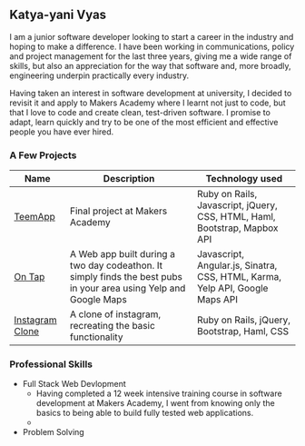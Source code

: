 ## Katya-yani Vyas

I am a junior software developer looking to start a career in the industry and hoping to make a difference. I have been working in communications, policy and project management for the last three years, giving me a wide range of skills, but also an appreciation for the way that software and, more broadly, engineering underpin practically every industry.

Having taken an interest in software development at university, I decided to revisit it and apply to Makers Academy where I learnt not just to code, but that I love to code and create clean, test-driven software. I promise to adapt, learn quickly and try to be one of the most efficient and effective people you have ever hired.

### A Few Projects

| Name | Description | Technology used |
| ----------     | ----------     | ------------      |
| [TeemApp](https://github.com/Kyvyas/final_project)| Final project at Makers Academy | Ruby on Rails, Javascript, jQuery, CSS, HTML, Haml, Bootstrap, Mapbox API |
| [On Tap](https://github.com/Kyvyas/onTap_2.git) | A Web app built during a two day codeathon. It simply finds the best pubs in your area using Yelp and Google Maps | Javascript, Angular.js, Sinatra, CSS, HTML, Karma, Yelp API, Google Maps API |
| [Instagram Clone](https://github.com/Kyvyas/instagram-challenge) | A clone of instagram, recreating the basic functionality | Ruby on Rails, jQuery, Bootstrap, Haml, CSS |

### Professional Skills

* Full Stack Web Devlopment
  - Having completed a 12 week intensive training course in software development at Makers Academy, I went from knowing only the basics to being able to build fully tested web applications.
  -
* Problem Solving



